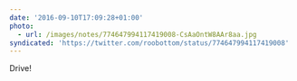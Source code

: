 ```yaml
---
date: '2016-09-10T17:09:28+01:00'
photo:
  - url: /images/notes/774647994117419008-CsAaOntW8AAr8aa.jpg
syndicated: 'https://twitter.com/roobottom/status/774647994117419008'
---
```

Drive! 
